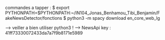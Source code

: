 commandes a tapper : 
	$ export PYTHONPATH=$PYTHONPATH:~/IN104_Jonas_Benhamou_Tibi_Benjamin/FakeNewsDetector/fonctions
	$ python3 -m spacy download en_core_web_lg

--> veiller a bien utiliser python3 !
--> NewsApi key : 41ff73330072433da7a7f9b8171e5989